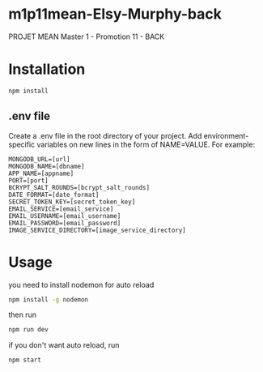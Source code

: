 # m1p11mean-Elsy-Murphy-back
PROJET MEAN Master 1 - Promotion 11 - BACK

# Installation
```bash
npm install
```

## .env file
Create a .env file in the root directory of your project. Add environment-specific variables on new lines in the form of NAME=VALUE. For example:
```
MONGODB_URL=[url]
MONGODB_NAME=[dbname]
APP_NAME=[appname]
PORT=[port]
BCRYPT_SALT_ROUNDS=[bcrypt_salt_rounds]
DATE_FORMAT=[date_format]
SECRET_TOKEN_KEY=[secret_token_key]
EMAIL_SERVICE=[email_service]
EMAIL_USERNAME=[email_username]
EMAIL_PASSWORD=[email_password]
IMAGE_SERVICE_DIRECTORY=[image_service_directory]
```

# Usage
you need to install nodemon for auto reload
```bash
npm install -g nodemon
```
then run
```bash
npm run dev
```
if you don't want auto reload, run
```bash
npm start
```